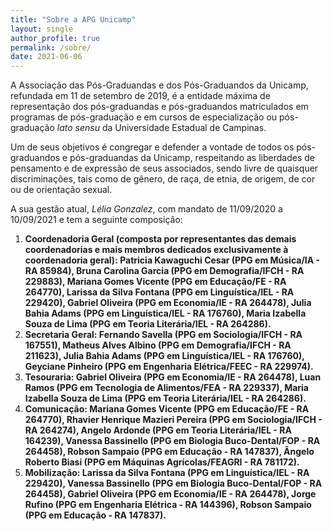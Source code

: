 ```yaml
---
title: "Sobre a APG Unicamp"
layout: single
author_profile: true
permalink: /sobre/
date: 2021-06-06
---
```

A Associação das Pós-Graduandas e dos Pós-Graduandos da Unicamp, refundada em 11 de setembro de 2019, é a entidade máxima de representação dos pós-graduandas e pós-graduandos matriculados em programas de pós-graduação e em cursos de especialização ou pós-graduação *lato sensu* da Universidade Estadual de Campinas.

Um de seus objetivos é congregar e defender a vontade de todos os pós-graduandos e pós-graduandas da Unicamp, respeitando as liberdades de pensamento e de expressão de seus associados, sendo livre de quaisquer discriminações, tais como de gênero, de raça, de etnia, de origem, de cor ou de orientação sexual.

A sua gestão atual, *Lélia Gonzalez*, com mandato de 11/09/2020 a 10/09/2021 e tem a seguinte composição:

<ol>
  <li> <b>Coordenadoria Geral<b> (composta por representantes das demais coordenadorias e mais membros dedicados exclusivamente à coordenadoria geral)<b>:<b> Patricia Kawaguchi Cesar (PPG em Música/IA - RA 85984), Bruna Carolina Garcia (PPG em Demografia/IFCH - RA 229883), Mariana Gomes Vicente (PPG em Educação/FE - RA 264770), Larissa da Silva Fontana (PPG em Linguística/IEL - RA 229420), Gabriel Oliveira (PPG em Economia/IE - RA 264478), Julia Bahia Adams (PPG em Linguística/IEL - RA 176760), Maria Izabella Souza de Lima (PPG em Teoria Literária/IEL - RA 264286).
  <li> <b>Secretaria Geral:<b> Fernando Savella (PPG em Sociologia/IFCH - RA 167551), Matheus Alves Albino (PPG em Demografia/IFCH - RA 211623), Julia Bahia Adams (PPG em Linguística/IEL - RA 176760), Geyciane Pinheiro (PPG em Engenharia Elétrica/FEEC - RA 229974).
  <li> <b>Tesouraria:<b> Gabriel Oliveira (PPG em Economia/IE - RA 264478), Luan Ramos (PPG em Tecnologia de Alimentos/FEA - RA 229337), Maria Izabella Souza de Lima (PPG em Teoria Literária/IEL - RA 264286).
  <li> <b>Comunicação:<b> Mariana Gomes Vicente (PPG em Educação/FE - RA 264770), Rhavier Henrique Mazieri Pereira (PPG em Sociologia/IFCH - RA 264274), Angelo Ardonde (PPG em Teoria Literária/IEL - RA 164239), Vanessa Bassinello (PPG em Biologia Buco-Dental/FOP - RA 264458), Robson Sampaio (PPG em Educação - RA 147837), Ângelo Roberto Biasi (PPG em Máquinas Agrícolas/FEAGRI - RA 781172).
  <li> <b>Mobilização:<b> Larissa da Silva Fontana (PPG em Linguística/IEL - RA 229420), Vanessa Bassinello (PPG em Biologia Buco-Dental/FOP - RA 264458), Gabriel Oliveira (PPG em Economia/IE - RA 264478), Jorge Rufino (PPG em Engenharia Elétrica - RA 144396), Robson Sampaio (PPG em Educação - RA 147837).
<ol>
